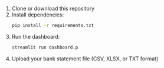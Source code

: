 
1. Clone or download this repository
2. Install dependencies:
   ```bash
   pip install -r requirements.txt
   

1. Run the dashboard:
   ```bash
   streamlit run dashboard.p

2. Upload your bank statement file (CSV, XLSX, or TXT format)

